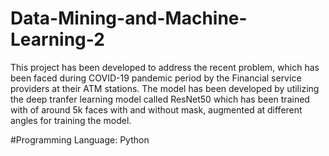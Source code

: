 # Data-Mining-and-Machine-Learning-2

This project has been developed to address the recent problem, which has been faced during COVID-19 pandemic period by the Financial service providers at their ATM stations. 
The model has been developed by utilizing the deep tranfer learning model called ResNet50 which has been trained with of around 5k faces with and without mask, augmented at different angles for training the model. 

#Programming Language: Python
#
